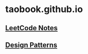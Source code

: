 # taobook.github.io
## [LeetCode Notes](https://taobook.github.io/leetcode)
## [Design Patterns](https://taobook.github.io/designpattern)

